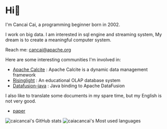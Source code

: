 # Hi👋
I'm Cancai Cai, a programming beginner born in 2002.

I work on big data. I am interested in sql engine and streaming system, My dream is to create a meaningful computer system.

Reach me: cancai@apache.org

Here are some interesting communities I'm involved in:

- [Apache Calcite](https://github.com/apache/calcite) : Apache Calcite is a dynamic data management framework
- [Risinglight](https://github.com/risinglightdb/risinglight) : An educational OLAP database system
- [Datafusion-java](https://github.com/datafusion-contrib/datafusion-java) : Java binding to Apache DataFusion

I also like to translate some documents in my spare time, but my English is not very good.

- [paper](https://github.com/caicancai/paper_reading_cn)
  
![caicancai's GitHub stats](https://github-readme-stats.vercel.app/api?username=caicancai)
![caiacancai's Most used languages](https://github-readme-stats.vercel.app/api/top-langs/?username=caicancai&layout=compact&hide_border=true&langs_count=10)


